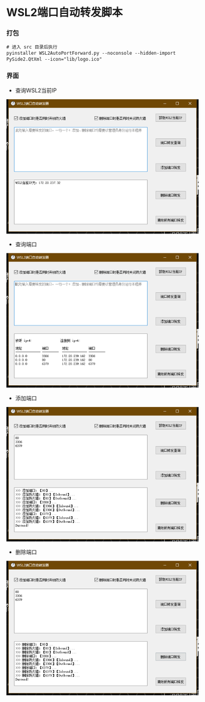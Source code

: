 # WSL2端口自动转发脚本

### 打包

```
# 进入 src 目录后执行
pyinstaller WSL2AutoPortForward.py --noconsole --hidden-import PySide2.QtXml --icon="lib/logo.ico"
```

### 界面

+ 查询WSL2当前IP

![查询WSL2当前IP](./src/lib/images/4.png)

+ 查询端口

![查询端口](./src/lib/images/2.png)

+ 添加端口

![添加端口](./src/lib/images/1.png)

+ 删除端口

![删除端口](./src/lib/images/3.png)